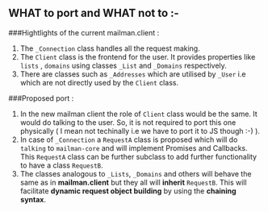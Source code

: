 WHAT to port and WHAT not to :-
----------------------------

###Hightlights of the current mailman.client :
1. The `_Connection` class handles all the request making.
2. The `Client` class is the frontend for the user. It provides properties like `lists` , `domains` using classes `_List` and `_Domains` respectively.
3. There are classes such as `_Addresses` which are utilised by `_User` i.e which are not directly used by the `Client` class.

###Proposed port : 
1. In the new mailman client the role of `Client` class would be the same. It would do talking to the user. So, it is not required to port this one physically ( I mean not techinally i.e we have to port it to JS though :-) ).
2. In case of `_Connection` a `RequestA` class is proposed which will do `talking` to `mailman-core` and will implement Promises and Callbacks. This `RequestA` class can be further subclass to add further functionality to have a class `RequestB`.
3. The classes analogous to `_Lists`, `_Domains` and others will behave the same as in **mailman.client** but they all will **inherit** `RequestB`. This will facilitate **dynamic request object building** by using the **chaining syntax**.